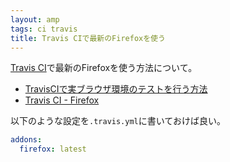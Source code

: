 ```yaml
---
layout: amp
tags: ci travis
title: Travis CIで最新のFirefoxを使う
---
```

[Travis CI](https://travis-ci.org/)で最新のFirefoxを使う方法について。

- [TravisCIで実ブラウザ環境のテストを行う方法](http://c-note.chatwork.com/post/147942086975/testing-with-travis-on-the-real-browser)
- [Travis CI - Firefox](https://docs.travis-ci.com/user/firefox/)

以下のような設定を`.travis.yml`に書いておけば良い。

```yaml
addons:
  firefox: latest
```
